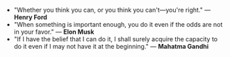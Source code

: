 * "Whether you think you can, or you think you can't—you're right." — **Henry Ford**
* "When something is important enough, you do it even if the odds are not in your favor." — **Elon Musk**
* "If I have the belief that I can do it, I shall surely acquire the capacity to do it even if I may not have it at the beginning." — **Mahatma Gandhi**
